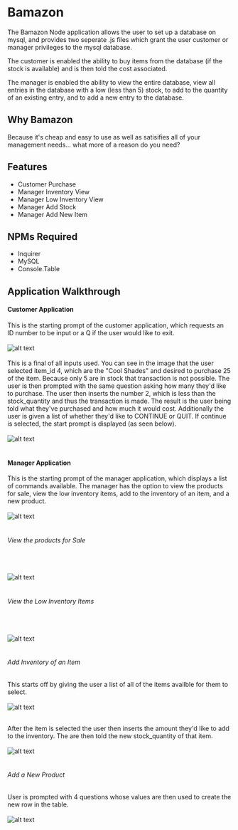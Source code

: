 # Bamazon

The Bamazon Node application allows the user to set up a database on mysql, and provides two seperate .js files which grant the user customer or manager privileges to the mysql database. 

The customer is enabled the ability to buy items from the database (if the stock is available) and is then told the cost associated. 

The manager is enabled the ability to view the entire database, view all entries in the database with a low (less than 5) stock, to add to the quantity of an existing entry, and to add a new entry to the database. 


## Why Bamazon

Because it's cheap and easy to use as well as satisifies all of your management needs... what more of a reason do you need? 


## Features

* Customer Purchase
* Manager Inventory View
* Manager Low Inventory View
* Manager Add Stock 
* Manager Add New Item


## NPMs Required

* Inquirer
* MySQL
* Console.Table


## Application Walkthrough

#### Customer Application

This is the starting prompt of the customer application, which requests an ID number to be input or a Q if the user would like to exit.
<br /> <br />
![alt text](./assets/images/bamazon-customer-startprompt.JPG?raw=true "Starting Prompt")
<br /> <br />
This is a final of all inputs used. You can see in the image that the user selected item_id 4, which are the "Cool Shades" and desired to purchase 25 of the item. Because only 5 are in stock that transaction is not possible. The user is then prompted with the same question asking how many they'd like to purchase. The user then inserts the number 2, which is less than the stock_quantity and thus the transaction is made. The result is the user being told what they've purchased and how much it would cost. Additionally the user is given a list of whether they'd like to CONTINUE or QUIT. If continue is selected, the start prompt is displayed (as seen below).
<br /> <br />
![alt text](./assets/images/bamazon-customer-continueshopping.JPG?raw=true "Entire Program")
<br /> <br />

#### Manager Application

This is the starting prompt of the manager application, which displays a list of commands available. The manager has the option to view the products for sale, view the low inventory items, add to the inventory of an item, and a new product. 
<br /> <br />
![alt text](./assets/images/bamazon-manager-startprompt.JPG?raw=true "Entire Program")
<br /> <br />

###### View the products for Sale 

<br /> <br />
![alt text](./assets/images/bamazon-manager-viewprod.JPG?raw=true "Entire Program")
<br /> <br />

###### View the Low Inventory Items

<br /> <br />
![alt text](./assets/images/bamazon-manager-viewlow.JPG?raw=true "Entire Program")
<br /> <br />

###### Add Inventory of an Item 

This starts off by giving the user a list of all of the items availble for them to select.
<br /> <br />
![alt text](./assets/images/bamazon-manager-addinvprompt.JPG?raw=true "Entire Program")
<br /> <br />

After the item is selected the user then inserts the amount they'd like to add to the inventory. The are then told the new stock_quantity of that item.
<br /> <br />
![alt text](./assets/images/bamazon-manager-addinv.JPG?raw=true "Entire Program")
<br /> <br />

###### Add a New Product

User is prompted with 4 questions whose values are then used to create the new row in the table.
<br /> <br />
![alt text](./assets/images/bamazon-manager-addprod.JPG?raw=true "Entire Program")
<br /> <br />